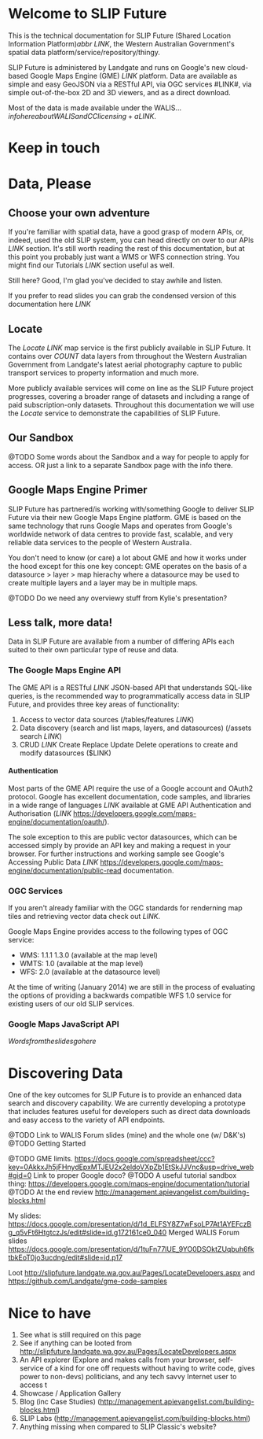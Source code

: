 # Welcome to SLIP Future

This is the technical documentation for SLIP Future (Shared Location Information Platform)$abbr$ $LINK$, the Western Australian Government's spatial data platform/service/repository/thingy.

SLIP Future is administered by Landgate and runs on Google's new cloud-based Google Maps Engine (GME) $LINK$ platform. Data are available as simple and easy GeoJSON via a RESTful API, via OGC services #LINK#, via simple out-of-the-box 2D and 3D viewers, and as a direct download.

Most of the data is made available under the WALIS... $info here about WALIS and CC licensing + a LINK$.

# Keep in touch

# Data, Please
## Choose your own adventure
If you're familiar with spatial data, have a good grasp of modern APIs, or, indeed, used the old SLIP system, you can head directly on over to our APIs $LINK$ section. It's still worth reading the rest of this documentation, but at this point you probably just want a WMS or WFS connection string. You might find our Tutorials $LINK$ section useful as well.

Still here? Good, I'm glad you've decided to stay awhile and listen.

If you prefer to read slides you can grab the condensed version of this documentation here $LINK$

## Locate
The *Locate* $LINK$ map service is the first publicly available in SLIP Future. It contains over $COUNT$ data layers from throughout the Western Australian Government from Landgate's latest aerial photography capture to public transport services to property information and much more.

More publicly available services will come on line as the SLIP Future project progresses, covering a broader range of datasets and including a range of paid subscription-only datasets. Throughout this documentation we will use the *Locate* service to demonstrate the capabilities of SLIP Future.

## Our Sandbox
@TODO Some words about the Sandbox and a way for people to apply for access. OR just a link to a separate Sandbox page with the info there.

## Google Maps Engine Primer
SLIP Future has partnered/is working with/something Google to deliver SLIP Future via their new Google Maps Engine platform. GME is based on the same technology that runs Google Maps and operates from Google's worldwide network of data centres to provide fast, scalable, and very reliable data services to the people of Western Australia.

You don't need to know (or care) a lot about GME and how it works under the hood except for this one key concept: GME operates on the basis of a datasource > layer > map hierachy where a datasource may be used to create multiple layers and a layer may be in multiple maps.

@TODO Do we need any overviewy stuff from Kylie's presentation?

## Less talk, more data!
Data in SLIP Future are available from a number of differing APIs each suited to their own particular type of reuse and data.

### The Google Maps Engine API
The GME API is a RESTful $LINK$ JSON-based API that understands SQL-like queries, is the recommended way to programmatically access data in SLIP Future, and provides three key areas of functionality:

1. Access to vector data sources (/tables/features $LINK$)
2. Data discovery (search and list maps, layers, and datasources) (/assets search $LINK$)
3. CRUD $LINK$ Create Replace Update Delete operations to create and modify datasources ($LINK)

#### Authentication
Most parts of the GME API require the use of a Google account and OAuth2 protocol. Google has excellent documentation, code samples, and libraries in a wide range of languages $LINK$ available at GME API Authentication and Authorisation ($LINK$ https://developers.google.com/maps-engine/documentation/oauth/).

The sole exception to this are public vector datasources, which can be accessed simply by provide an API key and making a request in your browser. For further instructions and working sample see Google's Accessing Public Data $LINK$ https://developers.google.com/maps-engine/documentation/public-read documentation.

### OGC Services
If you aren't already familiar with the OGC standards for renderning map tiles and retrieving vector data check out $LINK$.

Google Maps Engine provides access to the following types of OGC service:

* WMS: 1.1.1 1.3.0 (available at the map level)
* WMTS: 1.0 (available at the map level)
* WFS: 2.0 (available at the datasource level)

At the time of writing (January 2014) we are still in the process of evaluating the options of providing a backwards compatible WFS 1.0 service for existing users of our old SLIP services.

### Google Maps JavaScript API
$Words from the slides go here$

# Discovering Data
One of the key outcomes for SLIP Future is to provide an enhanced data search and discovery capability. We are currently developing a prototype that includes features useful for developers such as direct data downloads and easy access to the variety of API endpoints.

@TODO Link to WALIS Forum slides (mine) and the whole one (w/ D&K's)
@TODO Getting Started

@TODO GME limits. https://docs.google.com/spreadsheet/ccc?key=0AkkxJh5jFHnydEpxMTJEU2x2eldoVXpZb1EtSkJJVnc&usp=drive_web#gid=0 Link to proper Google doco?
@TODO A useful tutorial sandbox thing: https://developers.google.com/maps-engine/documentation/tutorial
@TODO At the end review http://management.apievangelist.com/building-blocks.html

My slides: https://docs.google.com/presentation/d/1d_ELFSY8Z7wFsoLP7At1AYEFczBg_q5vFt6HtgtczJs/edit#slide=id.g172161ce0_040
Merged WALIS Forum slides https://docs.google.com/presentation/d/1tuFn77lUE_9YO0DSOktZUqbuh6fktbkEoT0jo3ucdng/edit#slide=id.p17

Loot http://slipfuture.landgate.wa.gov.au/Pages/LocateDevelopers.aspx and https://github.com/Landgate/gme-code-samples

# Nice to have
1. See what is still required on this page
2. See if anything can be looted from http://slipfuture.landgate.wa.gov.au/Pages/LocateDevelopers.aspx
1. An API explorer (Explore and makes calls from your browser, self-service of a kind for one off requests without having to write code, gives power to non-devs) politicians, and any tech savvy Internet user to access t
2. Showcase / Application Gallery
3. Blog (inc Case Studies) (http://management.apievangelist.com/building-blocks.html)
4. SLIP Labs (http://management.apievangelist.com/building-blocks.html)
5. Anything missing when compared to SLIP Classic's website?
